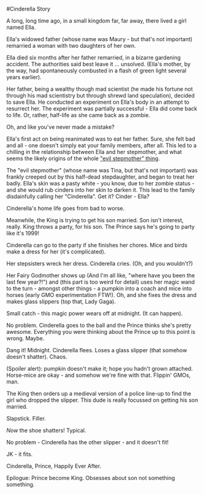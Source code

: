 #Cinderella Story

A long, long time ago, in a small kingdom far, far away, there lived a girl named Ella. 

Ella's widowed father (whose name was Maury - but that's not important) remarried a woman with two daughters of her own.

Ella died six months after her father remarried, in a bizarre gardening accident. The authorities said best leave it ... unsolved. (Ella's mother, by the way, had spontaneously combusted in a flash of green light several years earlier).

Her father, being a wealthy though mad scientist (he made his fortune not through his mad scientistry but through shrewd land speculation), decided to save Ella. He conducted an experiment on Ella's body in an attempt to resurrect her. The experiment was partially successful - Ella did come back to life. Or, rather, half-life as she came back as a zombie. 

Oh, and like you've never made a mistake?

Ella's first act on being reanimated was to eat her father. Sure, she felt bad and all - one doesn't simply eat your family members, after all. This led to a chilling in the relationship between Ella and her stepmother, and what seems the likely origins of the whole ["evil stepmother" thing](http://www.hollywoodreporter.com/news/casey-kasem-sad-strange-family-678902). 

The "evil stepmother" (whose name was Tina, but that's not important) was frankly creeped out by this half-dead stepdaughter, and began to treat her badly. Ella's skin was a pasty white - you know, due to her zombie status - and she would rub cinders into her skin to darken it. This lead to the family disdainfully calling her "Cinderella". Get it? Cinder - Ella? 

Cinderella's home life goes from bad to worse.

Meanwhile, the King is trying to get his son married. Son isn't interest, really. King throws a party, for his son. The Prince says he's going to party like it's 1999!

Cinderella can go to the party if she finishes her chores. Mice and birds make a dress for her (it's complicated).

Her stepsisters wreck her dress. Cinderella cries. (Oh, and you wouldn't?)

Her Fairy Godmother shows up (And I'm all like, "where have you been the last few year?!") and (this part is too weird for detail) uses her magic wand to the turn - amongst other things - a pumpkin into a coach and mice into horses (early GMO experimentation FTW!). Oh, and she fixes the dress and makes glass slippers (top that, Lady Gaga).

Small catch - this magic power wears off at midnight. (It can happen). 

No problem. Cinderella goes to the ball and the Prince thinks she's pretty awesome. Everything you were thinking about the Prince up to this point is wrong. Maybe.

Dang it! Midnight. Cinderella flees. Loses a glass slipper (that somehow doesn't shatter). Chaos. 

(Spoiler alert): pumpkin doesn't make it; hope you hadn't grown attached. Horse-mice are okay - and somehow we're fine with that. Flippin' GMOs, man.

The King then orders up a medieval version of a police line-up to find the girl who dropped the slipper. This dude is really focussed on getting his son married.

Slapstick. Filler.

*Now* the shoe shatters! Typical.

No problem - Cinderella has the other slipper - and it doesn't fit! 

JK - it fits.

Cinderella, Prince, Happily Ever After. 

Epilogue: Prince become King. Obsesses about son not something something.
